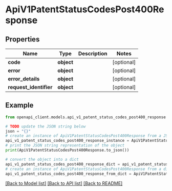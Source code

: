 # ApiV1PatentStatusCodesPost400Response


## Properties

Name | Type | Description | Notes
------------ | ------------- | ------------- | -------------
**code** | **object** |  | [optional] 
**error** | **object** |  | [optional] 
**error_details** | **object** |  | [optional] 
**request_identifier** | **object** |  | [optional] 

## Example

```python
from openapi_client.models.api_v1_patent_status_codes_post400_response import ApiV1PatentStatusCodesPost400Response

# TODO update the JSON string below
json = "{}"
# create an instance of ApiV1PatentStatusCodesPost400Response from a JSON string
api_v1_patent_status_codes_post400_response_instance = ApiV1PatentStatusCodesPost400Response.from_json(json)
# print the JSON string representation of the object
print(ApiV1PatentStatusCodesPost400Response.to_json())

# convert the object into a dict
api_v1_patent_status_codes_post400_response_dict = api_v1_patent_status_codes_post400_response_instance.to_dict()
# create an instance of ApiV1PatentStatusCodesPost400Response from a dict
api_v1_patent_status_codes_post400_response_from_dict = ApiV1PatentStatusCodesPost400Response.from_dict(api_v1_patent_status_codes_post400_response_dict)
```
[[Back to Model list]](../README.md#documentation-for-models) [[Back to API list]](../README.md#documentation-for-api-endpoints) [[Back to README]](../README.md)


